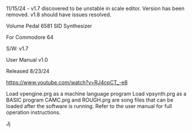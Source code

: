 11/15/24 - v1.7 discovered to be unstable in scale editor.  Version has been removed.  v1.8 should have issues resolved.

Volume Pedal 6581 SID Synthesizer

For Commodore 64

S/W: v1.7

User Manual v1.0

Released 8/23/24

https://www.youtube.com/watch?v=RJ4cpCT_-e8

Load vpengine.prg as a machine language program
Load vpsynth.prg as a BASIC program
CAMC.prg and ROUGH.prg are song files that can be loaded after the software is running.
Refer to the user manual for full operation instructions.

Jj
